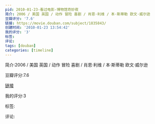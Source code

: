 ```yaml
---
pid: 2010-01-23-看过电影-博物馆奇妙夜
简介: 2006 / 美国 英国 / 动作 冒险 喜剧 / 肖恩·利维 / 本·斯蒂勒 欧文·威尔逊
豆瓣评分: '7.6'
链接: https://movie.douban.com/subject/1835843/
创建时间: '2010-01-23 13:54:42'
我的评分: '3'
标签:
评论:
tags: [douban]
categories: [timeline]
---
```

简介:2006 / 美国 英国 / 动作 冒险 喜剧 / 肖恩·利维 / 本·斯蒂勒 欧文·威尔逊

豆瓣评分:7.6

[链接](https://movie.douban.com/subject/1835843/)

我的评分:3

标签:

评论:

